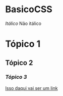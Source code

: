 # BasicoCSS
_Itálico_
Não itálico

# Tópico 1
## Tópico 2
### _Tópico 3_
[Isso daqui vai ser um link](www.google.com)
